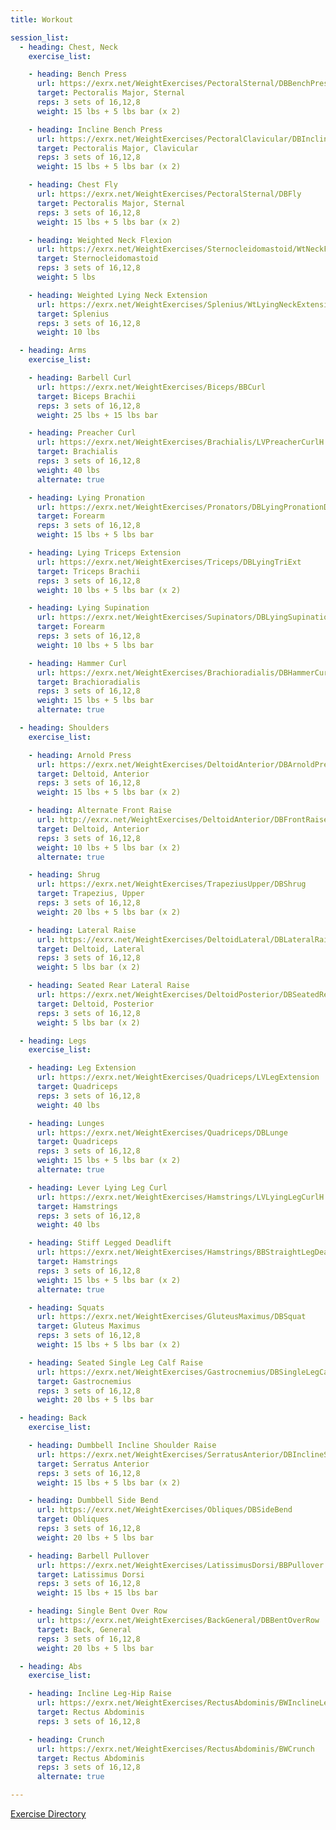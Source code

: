 ```yaml
---
title: Workout

session_list:
  - heading: Chest, Neck
    exercise_list:

    - heading: Bench Press
      url: https://exrx.net/WeightExercises/PectoralSternal/DBBenchPress
      target: Pectoralis Major, Sternal
      reps: 3 sets of 16,12,8
      weight: 15 lbs + 5 lbs bar (x 2)

    - heading: Incline Bench Press
      url: https://exrx.net/WeightExercises/PectoralClavicular/DBInclineBenchPress
      target: Pectoralis Major, Clavicular
      reps: 3 sets of 16,12,8
      weight: 15 lbs + 5 lbs bar (x 2)

    - heading: Chest Fly
      url: https://exrx.net/WeightExercises/PectoralSternal/DBFly
      target: Pectoralis Major, Sternal
      reps: 3 sets of 16,12,8
      weight: 15 lbs + 5 lbs bar (x 2)

    - heading: Weighted Neck Flexion
      url: https://exrx.net/WeightExercises/Sternocleidomastoid/WtNeckFlx
      target: Sternocleidomastoid
      reps: 3 sets of 16,12,8
      weight: 5 lbs

    - heading: Weighted Lying Neck Extension
      url: https://exrx.net/WeightExercises/Splenius/WtLyingNeckExtension
      target: Splenius
      reps: 3 sets of 16,12,8
      weight: 10 lbs

  - heading: Arms
    exercise_list:

    - heading: Barbell Curl
      url: https://exrx.net/WeightExercises/Biceps/BBCurl
      target: Biceps Brachii
      reps: 3 sets of 16,12,8
      weight: 25 lbs + 15 lbs bar

    - heading: Preacher Curl
      url: https://exrx.net/WeightExercises/Brachialis/LVPreacherCurlH
      target: Brachialis
      reps: 3 sets of 16,12,8
      weight: 40 lbs
      alternate: true

    - heading: Lying Pronation
      url: https://exrx.net/WeightExercises/Pronators/DBLyingPronationDown
      target: Forearm
      reps: 3 sets of 16,12,8
      weight: 15 lbs + 5 lbs bar

    - heading: Lying Triceps Extension
      url: https://exrx.net/WeightExercises/Triceps/DBLyingTriExt
      target: Triceps Brachii
      reps: 3 sets of 16,12,8
      weight: 10 lbs + 5 lbs bar (x 2)

    - heading: Lying Supination
      url: https://exrx.net/WeightExercises/Supinators/DBLyingSupinationUp
      target: Forearm
      reps: 3 sets of 16,12,8
      weight: 10 lbs + 5 lbs bar

    - heading: Hammer Curl
      url: https://exrx.net/WeightExercises/Brachioradialis/DBHammerCurl
      target: Brachioradialis
      reps: 3 sets of 16,12,8
      weight: 15 lbs + 5 lbs bar
      alternate: true

  - heading: Shoulders
    exercise_list:

    - heading: Arnold Press
      url: https://exrx.net/WeightExercises/DeltoidAnterior/DBArnoldPress
      target: Deltoid, Anterior
      reps: 3 sets of 16,12,8
      weight: 15 lbs + 5 lbs bar (x 2)

    - heading: Alternate Front Raise
      url: http://exrx.net/WeightExercises/DeltoidAnterior/DBFrontRaise.html
      target: Deltoid, Anterior
      reps: 3 sets of 16,12,8
      weight: 10 lbs + 5 lbs bar (x 2)
      alternate: true

    - heading: Shrug
      url: https://exrx.net/WeightExercises/TrapeziusUpper/DBShrug
      target: Trapezius, Upper
      reps: 3 sets of 16,12,8
      weight: 20 lbs + 5 lbs bar (x 2)

    - heading: Lateral Raise
      url: https://exrx.net/WeightExercises/DeltoidLateral/DBLateralRaise
      target: Deltoid, Lateral
      reps: 3 sets of 16,12,8
      weight: 5 lbs bar (x 2)

    - heading: Seated Rear Lateral Raise
      url: https://exrx.net/WeightExercises/DeltoidPosterior/DBSeatedRearLateralRaise
      target: Deltoid, Posterior
      reps: 3 sets of 16,12,8
      weight: 5 lbs bar (x 2)

  - heading: Legs
    exercise_list:

    - heading: Leg Extension
      url: https://exrx.net/WeightExercises/Quadriceps/LVLegExtension
      target: Quadriceps
      reps: 3 sets of 16,12,8
      weight: 40 lbs

    - heading: Lunges
      url: https://exrx.net/WeightExercises/Quadriceps/DBLunge
      target: Quadriceps
      reps: 3 sets of 16,12,8
      weight: 15 lbs + 5 lbs bar (x 2)
      alternate: true

    - heading: Lever Lying Leg Curl
      url: https://exrx.net/WeightExercises/Hamstrings/LVLyingLegCurlH
      target: Hamstrings
      reps: 3 sets of 16,12,8
      weight: 40 lbs

    - heading: Stiff Legged Deadlift
      url: https://exrx.net/WeightExercises/Hamstrings/BBStraightLegDeadlift
      target: Hamstrings
      reps: 3 sets of 16,12,8
      weight: 15 lbs + 5 lbs bar (x 2)
      alternate: true

    - heading: Squats
      url: https://exrx.net/WeightExercises/GluteusMaximus/DBSquat
      target: Gluteus Maximus
      reps: 3 sets of 16,12,8
      weight: 15 lbs + 5 lbs bar (x 2)

    - heading: Seated Single Leg Calf Raise
      url: https://exrx.net/WeightExercises/Gastrocnemius/DBSingleLegCalfRaise
      target: Gastrocnemius
      reps: 3 sets of 16,12,8
      weight: 20 lbs + 5 lbs bar

  - heading: Back
    exercise_list:

    - heading: Dumbbell Incline Shoulder Raise
      url: https://exrx.net/WeightExercises/SerratusAnterior/DBInclineShoulderRaise
      target: Serratus Anterior
      reps: 3 sets of 16,12,8
      weight: 15 lbs + 5 lbs bar (x 2)

    - heading: Dumbbell Side Bend
      url: https://exrx.net/WeightExercises/Obliques/DBSideBend
      target: Obliques
      reps: 3 sets of 16,12,8
      weight: 20 lbs + 5 lbs bar

    - heading: Barbell Pullover
      url: https://exrx.net/WeightExercises/LatissimusDorsi/BBPullover
      target: Latissimus Dorsi
      reps: 3 sets of 16,12,8
      weight: 15 lbs + 15 lbs bar

    - heading: Single Bent Over Row
      url: https://exrx.net/WeightExercises/BackGeneral/DBBentOverRow
      target: Back, General
      reps: 3 sets of 16,12,8
      weight: 20 lbs + 5 lbs bar

  - heading: Abs
    exercise_list:

    - heading: Incline Leg-Hip Raise
      url: https://exrx.net/WeightExercises/RectusAbdominis/BWInclineLegHipRaise
      target: Rectus Abdominis
      reps: 3 sets of 16,12,8

    - heading: Crunch
      url: https://exrx.net/WeightExercises/RectusAbdominis/BWCrunch
      target: Rectus Abdominis
      reps: 3 sets of 16,12,8
      alternate: true

---
```


[Exercise Directory](https://exrx.net/Lists/Directory)
